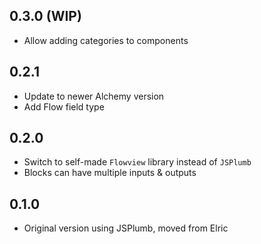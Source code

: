 ## 0.3.0 (WIP)

* Allow adding categories to components

## 0.2.1

* Update to newer Alchemy version
* Add Flow field type

## 0.2.0

* Switch to self-made `Flowview` library instead of `JSPlumb`
* Blocks can have multiple inputs & outputs

## 0.1.0

* Original version using JSPlumb, moved from Elric
